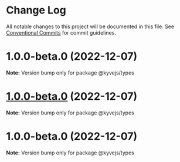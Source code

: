 # Change Log

All notable changes to this project will be documented in this file.
See [Conventional Commits](https://conventionalcommits.org) for commit guidelines.

# 1.0.0-beta.0 (2022-12-07)

**Note:** Version bump only for package @kyvejs/types

# [1.0.0-beta.0](https://github.com/KYVENetwork/kyvejs/compare/@kyvejs/types@1.0.0-beta.0...@kyvejs/types@1.0.0-beta.0) (2022-12-07)

**Note:** Version bump only for package @kyvejs/types

# 1.0.0-beta.0 (2022-12-07)

**Note:** Version bump only for package @kyvejs/types

